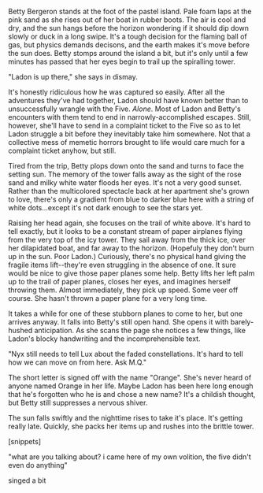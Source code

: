 Betty Bergeron stands at the foot of the pastel island. Pale foam laps at the pink sand as she rises out of her boat in rubber boots. The air is cool and dry, and the sun hangs before the horizon wondering if it should dip down slowly or duck in a long swipe. It's a tough decision for the flaming ball of gas, but physics demands decisons, and the earth makes it's move before the sun does. Betty stomps around the island a bit, but it's only until a few minutes has passed that her eyes begin to trail up the spiralling tower.

"Ladon is up there," she says in dismay.

It's honestly ridiculous how he was captured so easily. After all the adventures they've had together, Ladon should have known better than to unsuccessfully wrangle with the Five. *Alone*. Most of Ladon and Betty's encounters with them tend to end in narrowly-accomplished escapes. Still, however, she'll have to send in a complaint ticket to the Five so as to let Ladon struggle a bit before they inevitably take him somewhere. Not that a collective mess of memetic horrors brought to life would care much for a complaint ticket anyhow, but still.

Tired from the trip, Betty plops down onto the sand and turns to face the setting sun. The memory of the tower falls away as the sight of the rose sand and milky white water floods her eyes. It's not a very good sunset. Rather than the multicolored spectacle back at her apartment she's grown to love, there's only a gradient from blue to darker blue here with a string of white dots...except it's not dark enough to see the stars yet.

Raising her head again, she focuses on the trail of white above. It's hard to tell exactly, but it looks to be a constant stream of paper airplanes flying from the very top of the icy tower. They sail away from the thick ice, over her dilapidated boat, and far away to the horizon. (Hopefuly they don't burn up in the sun. Poor Ladon.) Curiously, there's no physical hand giving the fragile items lift--they're even struggling in the absence of one. It sure would be nice to give those paper planes some help. Betty lifts her left palm up to the trail of paper planes, closes her eyes, and imagines herself throwing them. Almost immediately, they pick up speed. Some veer off course. She hasn't thrown a paper plane for a very long time.

It takes a while for one of these stubborn planes to come to her, but one arrives anyway. It falls into Betty's still open hand. She opens it with barely-hushed anticipation. As she scans the page she notices a few things, like Ladon's blocky handwriting and the incomprehensible text.

"Nyx still needs to tell Lux about the faded constellations. It's hard to tell how we can move on from here. Ask M.Q."

The short letter is signed off with the name "Orange". She's never heard of anyone named Orange in her life. Maybe Ladon has been here long enough that he's forgotten who he is and chose a new name? It's a childish thought, but Betty still suppresses a nervous shiver.

The sun falls swiftly and the nighttime rises to take it's place. It's getting really late. Quickly, she packs her items up and rushes into the brittle tower.

[snippets]

"what are you talking about? i came here of my own volition, the five didn't even do anything"

singed a bit

